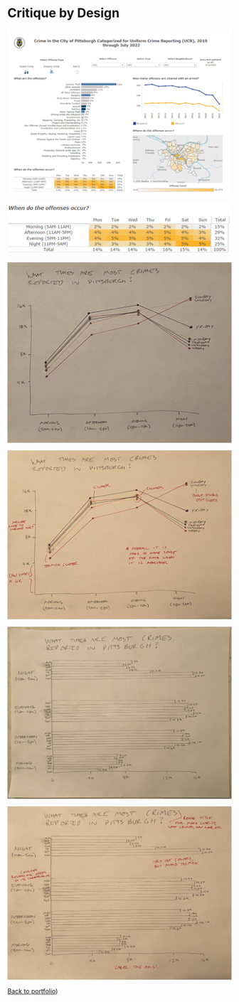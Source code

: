 # **Critique by Design**

![pic1](https://github.com/duncbind/portfolio/blob/3b38ef1bf974b945d24fa1e374b38cd926afdfa0/Dashboard%20Screen%20Shot.png)

![pic2](https://github.com/duncbind/portfolio/blob/3b38ef1bf974b945d24fa1e374b38cd926afdfa0/Heat%20Map%20Screen%20Shot.png)

![pic3](https://github.com/duncbind/portfolio/blob/89c1b348791b60276d115b1641f164119f5cb690/IMG_7926.JPEG)

![pic4](https://github.com/duncbind/portfolio/blob/12efc883d15f04d84757f63ec180decce3543acd/IMG_7928.JPEG)

![pic5](https://github.com/duncbind/portfolio/blob/d648273dd0b73a7a9b8549298c843e6dcfd4814a/IMG_7927.JPEG)

![pic6](https://github.com/duncbind/portfolio/blob/d648273dd0b73a7a9b8549298c843e6dcfd4814a/IMG_7929.JPEG)



<div class="flourish-embed flourish-chart" data-src="visualisation/11849289"><script src="https://public.flourish.studio/resources/embed.js"></script></div>


[Back to portfolio](https://duncbind.github.io/portfolio/))
